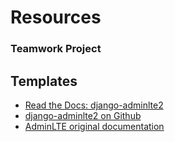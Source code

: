 # Resources
### Teamwork Project


## Templates
- [Read the Docs: django-adminlte2](http://django-adminlte2.readthedocs.io/)
- [django-adminlte2 on Github](https://github.com/adamcharnock/django-adminlte2)
- [AdminLTE original documentation](https://almsaeedstudio.com/themes/AdminLTE/documentation/index.html)